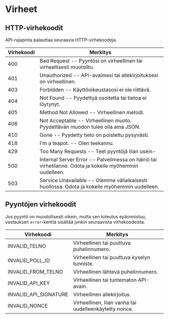 # Virheet

## HTTP-virhekoodit

API-rajapinta palauttaa seuraavia HTTP-virhekoodeja.

Virhekoodi | Merkitys
---------- | --------
400 | Bad Request -- Pyyntösi on virheellinen tai virheellisesti muotoiltu.
401 | Unauthorized -- API-avaimesi tai allekirjoituksesi on virheellinen.
403 | Forbidden -- Käyttöoikeustasosi ei ole riittävä.
404 | Not Found -- Pyydettyä osoitetta tai tietoa ei löytynyt.
405 | Method Not Allowed -- Virheellinen metodi.
406 | Not Acceptable -- Virheellinen muoto. Pyydettävän muodon tulee olla aina JSON.
410 | Gone -- Pyydetty tieto on poistettu pysyvästi.
418 | I'm a teapot. -- Olen teekannu.
429 | Too Many Requests -- Teet pyyntöjä liian usein-
500 | Internal Server Error -- Palvelimessa on häiriö tai virhetilanne. Odota ja kokeile myöhemmin uudelleen.
503 | Service Unavailable -- Olemme väliaikaisesti huollossa. Odota ja kokeile myöhemmin uudelleen.

## Pyyntöjen virhekoodit

Jos pyyntö on muodollisesti oikein, mutta sen toteutus epäonnistuu, vastauksen <code>error</code>-kenttä sisältää jonkin seuraavista virhekoodeista.

Virhekoodi | Merkitys
---------- | --------
INVALID_TELNO | Virheellinen tai puuttuva puhelinnumero.
INVALID_POLL_ID | Virheellinen tai puuttuva kyselyn tunniste.
INVALID_FROM_TELNO | Virheellinen lähtevä puhelinnumero.
INVALID_API_KEY | Virheellinen tai tuntematon API-avain.
INVALID_API_SIGNATURE | Virheellinen allekirjoitus.
INVALID_NONCE | Virheellinen, liian vanha tai uudelleenkäytetty nonce.